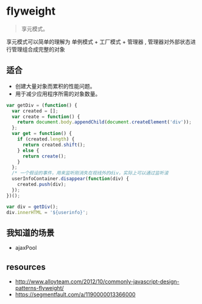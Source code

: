 # flyweight
> 享元模式。

享元模式可以简单的理解为 单例模式 + 工厂模式 + 管理器 , 管理器对外部状态进行管理组合成完整的对象

## 适合
- 创建大量对象而累积的性能问题。
- 用于减少应用程序所需的对象数量。

```js
var getDiv = (function() {
  var created = [];
  var create = function() {
    return document.body.appendChild(document.createElement('div'));
  };
  var get = function() {
    if (created.length) {
      return created.shift();
    } else {
      return create();
    }
  };
  /* 一个假设的事件，用来监听刚消失在视线外的div，实际上可以通过监听滚                                     动条位置来实现 */
  userInfoContainer.disappear(function(div) {
    created.push(div);
  });
})();

var div = getDiv();
div.innerHTML = '${userinfo}';
```

## 我知道的场景
- ajaxPool

## resources
- http://www.alloyteam.com/2012/10/commonly-javascript-design-patterns-flyweight/
- https://segmentfault.com/a/1190000013366000
